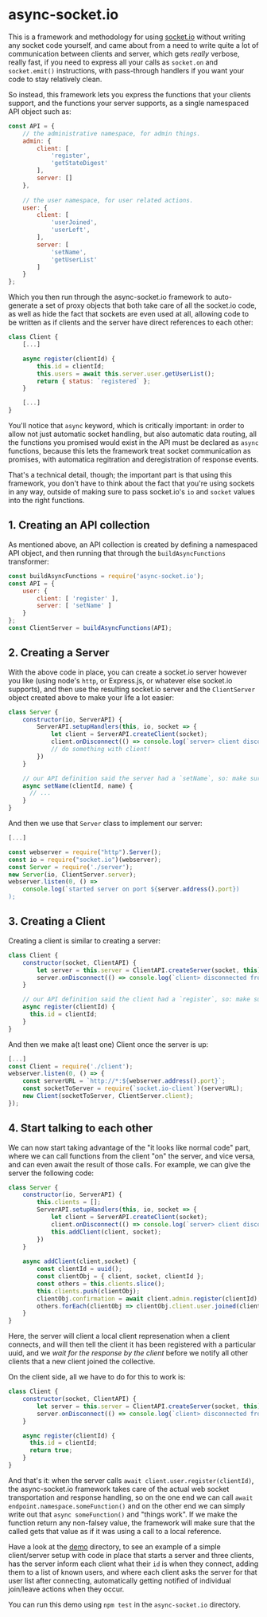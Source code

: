 # async-socket.io

This is a framework and methodology for using [socket.io](https://socket.io/) without writing any socket code yourself,
and came about from a need to write quite a lot of communication between clients and server,
which gets _really_ verbose, really fast, if you need to express all your calls as `socket.on`
and `socket.emit()` instructions, with pass-through handlers if you want your code to stay
relatively clean.

So instead, this framework lets you express the functions that your clients support, and the
functions your server supports, as a single namespaced API object such as:

```javascript
const API = {
    // the administrative namespace, for admin things.
    admin: {
        client: [
            'register',
            'getStateDigest'
        ],
        server: []
    },
    
    // the user namespace, for user related actions.
    user: {
        client: [
            'userJoined',
            'userLeft',
        ],
        server: [
            'setName',
            'getUserList'
        ]
    }
};
```

Which you then run through the async-socket.io framework to auto-generate a set of proxy objects
that both take care of all the socket.io code, as well as hide the fact that sockets are even
used at all, allowing code to be written as if clients and the server have direct references
to each other:

```javascript
class Client {
    [...]

    async register(clientId) {
        this.id = clientId;
        this.users = await this.server.user.getUserList();
        return { status: `registered` };
    }

    [...]
}
```

You'll notice that `async` keyword, which is critically important: in order to allow
not just automatic socket handling, but also automatic data routing, all the functions
you promised would exist in the API must be declared as `async` functions, because this
lets the framework treat socket communication as promises, with automatica regitration
and deregistration of response events.

That's a technical detail, though; the important part is that using this framework, you
don't have to think about the fact that you're using sockets in any way, outside of making
sure to pass socket.io's `io` and `socket` values into the right functions.

## 1. Creating an API collection

As mentioned above, an API collection is created by defining a namespaced API object,
and then running that through the `buildAsyncFunctions` transformer:

```javascript
const buildAsyncFunctions = require('async-socket.io');
const API = {
    user: {
        client: [ 'register' ],
        server: [ 'setName' ]
    }
};
const ClientServer = buildAsyncFunctions(API);
```

## 2. Creating a Server

With the above code in place, you can create a socket.io server however you like
(using node's `http`, or Express.js, or whatever else socket.io supports), and
then use the resulting socket.io server and the `ClientServer` object created
above to make your life a lot easier:

```javascript
class Server {
    constructor(io, ServerAPI) {
        ServerAPI.setupHandlers(this, io, socket => {
            let client = ServerAPI.createClient(socket);
            client.onDisconnect(() => console.log(`server> client disconnected`));
            // do something with client!
        })
    }

    // our API definition said the server had a `setName`, so: make sure it exists!
    async setName(clientId, name) {
      // ...
    }
}
```

And then we use that `Server` class to implement our server:

```javascript
[...]

const webserver = require("http").Server();
const io = require("socket.io")(webserver);
const Server = require('./server');
new Server(io, ClientServer.server);
webserver.listen(0, () =>
    console.log(`started server on port ${server.address().port})
);
```

## 3. Creating a Client

Creating a client is similar to creating a server:

```javascript
class Client {
    constructor(socket, ClientAPI) {
        let server = this.server = ClientAPI.createServer(socket, this);
        server.onDisconnect(() => console.log(`client> disconnected from server.`))
    }

    // our API definition said the client had a `register`, so: make sure it exists!
    async register(clientId) {
      this.id = clientId;
    }
}
```

And then we make a(t least one) Client once the server is up:

```javascript
[...]
const Client = require('./client');
webserver.listen(0, () => {
    const serverURL = `http://*:${webserver.address().port}`;
    const socketToServer = require(`socket.io-client`)(serverURL);
    new Client(socketToServer, ClientServer.client);
});
```

## 4. Start talking to each other

We can now start taking advantage of the "it looks like normal code" part, where we can call
functions from the client "on" the server, and vice versa, and can even await the result of
those calls. For example, we can give the server the following code:

```javascript
class Server {
    constructor(io, ServerAPI) {
        this.clients = [];
        ServerAPI.setupHandlers(this, io, socket => {
            let client = ServerAPI.createClient(socket);
            client.onDisconnect(() => console.log(`server> client disconnected`));
            this.addClient(client, socket);
        })
    }
    
    async addClient(client,socket) {
        const clientId = uuid();
        const clientObj = { client, socket, clientId };
        const others = this.clients.slice();
        this.clients.push(clientObj);
        clientObj.confirmation = await client.admin.register(clientId);
        others.forEach(clientObj => clientObj.client.user.joined(clientId));
    }
}
```

Here, the server will client a local client represenation when a client connects,
and will then tell the client it has been registered with a particular uuid, and
we _wait for the response by the client_ before we notify all other clients that
a new client joined the collective.

On the client side, all we have to do for this to work is:

```javascript
class Client {
    constructor(socket, ClientAPI) {
        let server = this.server = ClientAPI.createServer(socket, this);
        server.onDisconnect(() => console.log(`client> disconnected from server.`))
    }

    async register(clientId) {
      this.id = clientId;
      return true;
    }
}
```

And that's it: when the server calls `await client.user.register(clientId)`, the async-socket.io
framework takes care of the actual web socket transportation and response handling, so on the one
end we can call `await endpoint.namespace.someFunction()` and on the other end we can simply 
write out that `async someFunction()` and "things work". If we make the function return any 
non-falsey value, the framework will make sure that the called gets that value as if it was using
a call to a local reference.

Have a look at the [demo](https://github.com/Pomax/async-socket.io/tree/master/demo) directory,
to see an example of a simple client/server setup with code in place that starts a server
and three clients, has the server inform each client what their `id` is when they connect,
adding them to a list of known users, and where each client asks the server for that user list
after connecting, automatically getting notified of individual join/leave actions when they
occur.

You can run this demo using `npm test` in the `async-socket.io` directory.
